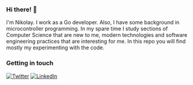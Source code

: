 ### Hi there! 👋

I'm Nikolay. I work as a Go developer. Also, I have some background in microcontroller programming. In my spare time I study sections of Computer Science that are new to me, modern technologies and software engineering practices that are interesting for me. In this repo you will find mostly my experimenting with the code.

### Getting in touch
[![Twitter](https://img.shields.io/badge/-Twitter-222222?style=flat-square&logo=twitter&logoColor=white&link=https://twitter.com/yoghoort)](https://twitter.com/bayborodin) 
[![LinkedIn](https://img.shields.io/badge/-LinkedIn-222222?style=flat-square&logo=linkedin&logoColor=white&link=https://linkedin/bayborodin)](https://linkedin/bayborodin) 
